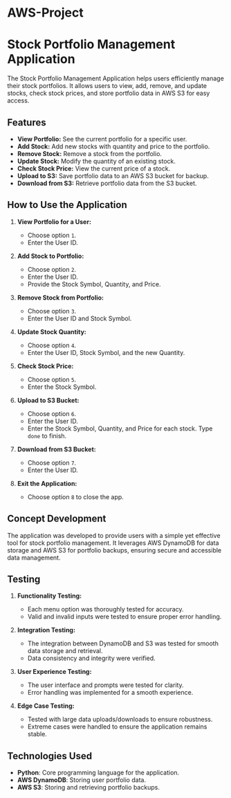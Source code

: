 # AWS-Project
# Stock Portfolio Management Application

The Stock Portfolio Management Application helps users efficiently manage their stock portfolios. It allows users to view, add, remove, and update stocks, check stock prices, and store portfolio data in AWS S3 for easy access.

## Features

- **View Portfolio:** See the current portfolio for a specific user.
- **Add Stock:** Add new stocks with quantity and price to the portfolio.
- **Remove Stock:** Remove a stock from the portfolio.
- **Update Stock:** Modify the quantity of an existing stock.
- **Check Stock Price:** View the current price of a stock.
- **Upload to S3:** Save portfolio data to an AWS S3 bucket for backup.
- **Download from S3:** Retrieve portfolio data from the S3 bucket.

## How to Use the Application

1. **View Portfolio for a User:**
   - Choose option `1`.
   - Enter the User ID.
  
2. **Add Stock to Portfolio:**
   - Choose option `2`.
   - Enter the User ID.
   - Provide the Stock Symbol, Quantity, and Price.

3. **Remove Stock from Portfolio:**
   - Choose option `3`.
   - Enter the User ID and Stock Symbol.

4. **Update Stock Quantity:**
   - Choose option `4`.
   - Enter the User ID, Stock Symbol, and the new Quantity.

5. **Check Stock Price:**
   - Choose option `5`.
   - Enter the Stock Symbol.

6. **Upload to S3 Bucket:**
   - Choose option `6`.
   - Enter the User ID.
   - Enter the Stock Symbol, Quantity, and Price for each stock. Type `done` to finish.

7. **Download from S3 Bucket:**
   - Choose option `7`.
   - Enter the User ID.

8. **Exit the Application:**
   - Choose option `8` to close the app.

## Concept Development

The application was developed to provide users with a simple yet effective tool for stock portfolio management. It leverages AWS DynamoDB for data storage and AWS S3 for portfolio backups, ensuring secure and accessible data management.

## Testing

1. **Functionality Testing:**
   - Each menu option was thoroughly tested for accuracy.
   - Valid and invalid inputs were tested to ensure proper error handling.

2. **Integration Testing:**
   - The integration between DynamoDB and S3 was tested for smooth data storage and retrieval.
   - Data consistency and integrity were verified.

3. **User Experience Testing:**
   - The user interface and prompts were tested for clarity.
   - Error handling was implemented for a smooth experience.

4. **Edge Case Testing:**
   - Tested with large data uploads/downloads to ensure robustness.
   - Extreme cases were handled to ensure the application remains stable.

## Technologies Used

- **Python**: Core programming language for the application.
- **AWS DynamoDB**: Storing user portfolio data.
- **AWS S3**: Storing and retrieving portfolio backups.
